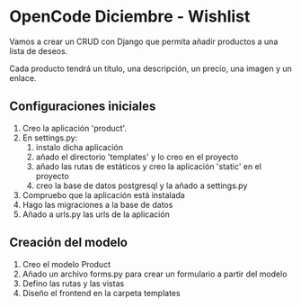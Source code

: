 # OpenCode Diciembre - Wishlist
Vamos a crear un CRUD con Django que permita añadir productos a una lista de deseos.

Cada producto tendrá un título, una descripción, un precio, una imagen y un enlace.

## Configuraciones iniciales
1. Creo la aplicación 'product'.
2. En settings.py: 
   1. instalo dicha aplicación
   2. añado el directorio 'templates' y lo creo en el proyecto
   3. añado las rutas de estáticos y creo la aplicación 'static' en el proyecto
   4. creo la base de datos postgresql y la añado a settings.py
3. Compruebo que la aplicación está instalada
4. Hago las migraciones a la base de datos
5. Añado a urls.py las urls de la aplicación

## Creación del modelo
1. Creo el modelo Product
2. Añado un archivo forms.py para crear un formulario a partir del modelo
3. Defino las rutas y las vistas
4. Diseño el frontend en la carpeta templates
